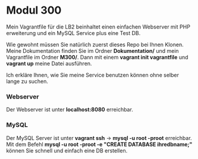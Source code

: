 # Modul 300 
Mein Vagrantfile für die LB2 beinhaltet einen einfachen Webserver mit PHP erweiterung und ein MySQL Service plus eine Test DB. 

Wie gewohnt müssen Sie natürlich zuerst dieses Repo bei Ihnen Klonen. Meine Dokumentation finden Sie im Ordner **Dokumentation/** und mein Vagrantfile im Ordner **M300/**. Dann mit einem **vagrant init vagrantfile** und **vagrant up** meine Datei ausführen. 

Ich erkläre Ihnen, wie Sie meine Service benutzen können ohne selber lange zu suchen. 

### Webserver
Der Webserver ist unter **localhost:8080** erreichbar.

### MySQL
Der MySQL Server ist unter **vagrant ssh** -> **mysql -u root -proot** erreichbar. 
Mit dem Befehl **mysql -u root -proot -e "CREATE DATABASE ihredbname;"** können Sie schnell und einfach eine DB erstellen. 
